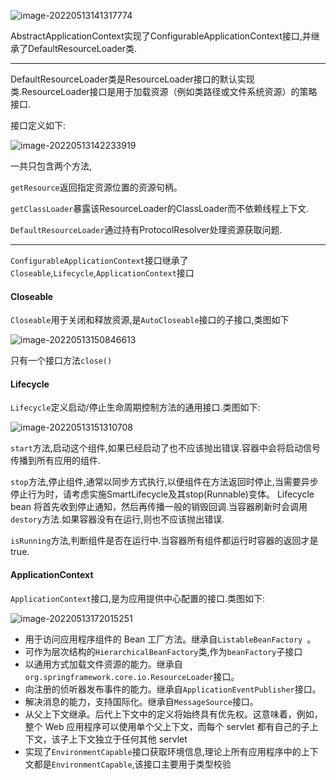 

![image-20220513141317774](C:\Users\Administrator\AppData\Roaming\Typora\typora-user-images\image-20220513141317774.png)

AbstractApplicationContext实现了ConfigurableApplicationContext接口,并继承了DefaultResourceLoader类.

-------------------

DefaultResourceLoader类是ResourceLoader接口的默认实现类.ResourceLoader接口是用于加载资源（例如类路径或文件系统资源）的策略接口.

接口定义如下:

![image-20220513142233919](C:\Users\Administrator\AppData\Roaming\Typora\typora-user-images\image-20220513142233919.png)

一共只包含两个方法, 

`getResource`返回指定资源位置的资源句柄。

`getClassLoader`暴露该ResourceLoader的ClassLoader而不依赖线程上下文.

`DefaultResourceLoader`通过持有ProtocolResolver处理资源获取问题.

---------------------

`ConfigurableApplicationContext`接口继承了 `Closeable`,`Lifecycle`,`ApplicationContext`接口

#### Closeable 

`Closeable`用于关闭和释放资源,是`AutoCloseable`接口的子接口,类图如下

![image-20220513150846613](C:\Users\Administrator\AppData\Roaming\Typora\typora-user-images\image-20220513150846613.png)

只有一个接口方法`close()`

#### Lifecycle

`Lifecycle`定义启动/停止生命周期控制方法的通用接口.类图如下:

![image-20220513151310708](C:\Users\Administrator\AppData\Roaming\Typora\typora-user-images\image-20220513151310708.png)

`start`方法,启动这个组件,如果已经启动了也不应该抛出错误.容器中会将启动信号传播到所有应用的组件.

`stop`方法,停止组件,通常以同步方式执行,以便组件在方法返回时停止,当需要异步停止行为时，请考虑实施SmartLifecycle及其stop(Runnable)变体。 Lifecycle bean 将首先收到停止通知，然后再传播一般的销毁回调.当容器刷新时会调用`destory`方法.如果容器没有在运行,则也不应该抛出错误.

`isRunning`方法,判断组件是否在运行中.当容器所有组件都运行时容器的返回才是true.

#### ApplicationContext

`ApplicationContext`接口,是为应用提供中心配置的接口.类图如下:

![image-20220513172015251](C:\Users\Administrator\AppData\Roaming\Typora\typora-user-images\image-20220513172015251.png)



- 用于访问应用程序组件的 Bean 工厂方法。继承自`ListableBeanFactory `。
- 可作为层次结构的`HierarchicalBeanFactory`类,作为`beanFactory`子接口
- 以通用方式加载文件资源的能力。继承自`org.springframework.core.io.ResourceLoader`接口。
- 向注册的侦听器发布事件的能力。继承自`ApplicationEventPublisher`接口。
- 解决消息的能力，支持国际化。继承自`MessageSource`接口。
- 从父上下文继承。后代上下文中的定义将始终具有优先权。这意味着，例如，整个 Web 应用程序可以使用单个父上下文，而每个 servlet 都有自己的子上下文，该子上下文独立于任何其他 servlet
- 实现了`EnvironmentCapable`接口获取环境信息,理论上所有应用程序中的上下文都是`EnvironmentCapable`,该接口主要用于类型校验

